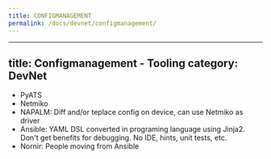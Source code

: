 ```yaml
---
title: CONFIGMANAGEMENT
permalink: /docs/devnet/configmanagement/
---
```

---
title: Configmanagement - Tooling
category: DevNet
---

* PyATS
* Netmiko
* NAPALM: Diff and/or teplace config on device, can use Netmiko as driver
* Ansible: YAML DSL converted in programing language using Jinja2. Don't get benefits for debugging. No IDE, hints, unit tests, etc.
* Nornir: People moving from Ansible
